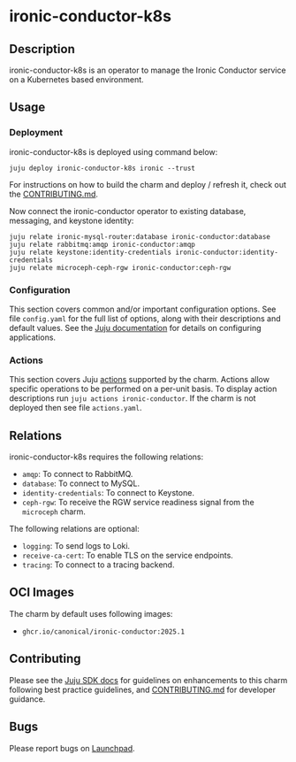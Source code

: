 # ironic-conductor-k8s

## Description

ironic-conductor-k8s is an operator to manage the Ironic Conductor service on a
Kubernetes based environment.

## Usage

### Deployment

ironic-conductor-k8s is deployed using command below:

    juju deploy ironic-conductor-k8s ironic --trust

For instructions on how to build the charm and deploy / refresh it, check out
the [CONTRIBUTING.md][contributors-guide].

Now connect the ironic-conductor operator to existing database, messaging,
and keystone identity:

    juju relate ironic-mysql-router:database ironic-conductor:database
    juju relate rabbitmq:amqp ironic-conductor:amqp
    juju relate keystone:identity-credentials ironic-conductor:identity-credentials
    juju relate microceph-ceph-rgw ironic-conductor:ceph-rgw

### Configuration

This section covers common and/or important configuration options. See file
`config.yaml` for the full list of options, along with their descriptions and
default values. See the [Juju documentation][juju-docs-config-apps] for details
on configuring applications.

### Actions

This section covers Juju [actions][juju-docs-actions] supported by the charm.
Actions allow specific operations to be performed on a per-unit basis. To
display action descriptions run `juju actions ironic-conductor`. If the charm
is not deployed then see file `actions.yaml`.

## Relations

ironic-conductor-k8s requires the following relations:

- `amqp`: To connect to RabbitMQ.
- `database`: To connect to MySQL.
- `identity-credentials`: To connect to Keystone.
- `ceph-rgw`: To receive the RGW service readiness signal from the `microceph` charm.

The following relations are optional:

- `logging`: To send logs to Loki.
- `receive-ca-cert`: To enable TLS on the service endpoints.
- `tracing`: To connect to a tracing backend.

## OCI Images

The charm by default uses following images:

- `ghcr.io/canonical/ironic-conductor:2025.1`

## Contributing

Please see the [Juju SDK docs](https://juju.is/docs/sdk) for guidelines
on enhancements to this charm following best practice guidelines, and
[CONTRIBUTING.md][contributors-guide] for developer guidance.

## Bugs

Please report bugs on [Launchpad][lp-bugs-charm-ironic-conductor-k8s].

<!-- LINKS -->

[contributors-guide]: https://opendev.org/openstack/sunbeam-charms/src/branch/main/charms/ironic-conductor-k8s/CONTRIBUTING.md
[juju-docs-actions]: https://jaas.ai/docs/actions
[juju-docs-config-apps]: https://documentation.ubuntu.com/juju/3.6/reference/configuration/#application-configuration
[lp-bugs-charm-ironic-conductor-k8s]: https://bugs.launchpad.net/sunbeam-charms/+filebug
